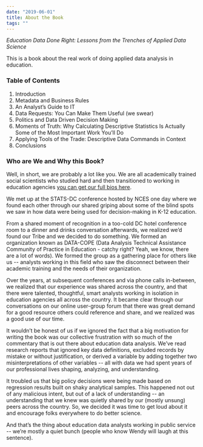 ```yaml
---
date: "2019-06-01"
title: About the Book
tags: ""
---
```


_Education Data Done Right: Lessons from the Trenches of Applied Data Science_

This is a book about the real work of doing applied data analysis in education. 

### Table of Contents

1. Introduction
2. Metadata and Business Rules
3. An Analyst’s Guide to IT
4. Data Requests: You Can Make Them Useful (we swear)
5. Politics and Data Driven Decision Making
6. Moments of Truth: Why Calculating Descriptive Statistics Is Actually Some of the Most Important Work You’ll Do
7. Applying Tools of the Trade: Descriptive Data Commands in Context
8. Conclusions

### Who are We and Why this Book?

Well, in short, we are probably a lot like you. We are all academically trained social scientists
who studied hard and then transitioned to working in education agencies 
[you can get our full bios here](/authors).

We met up at the STATS-DC conference hosted by NCES one day where we found each other through our
shared griping about some of the blind spots we saw in how data were being used for decision-making
in K-12 education.

From a shared moment of recognition in a too-cold DC hotel conference room to a dinner and drinks
conversation afterwards, we realized we’d found our Tribe and we decided to do something. We formed
an organization known as DATA-COPE (Data Analysis Technical Assistance Community of Practice in
Education - catchy right?  Yeah, we know, there are a lot of words).  We formed the group as a
gathering place for others like us -- analysts working in this field who saw the disconnect between
their academic training and the needs of their organization.

Over the years, at subsequent conferences and via phone calls in-between, we realized that our
experience was shared across the country, and that there were talented, thoughtful, smart analysts
working in isolation in education agencies all across the country. It became clear through our
conversations on our online user-group forum that there was great demand for a good resource others
could reference and share, and we realized was a good use of our time.

It wouldn’t be honest of us if we ignored the fact that a big motivation for writing the book was
our collective frustration with so much of the commentary that is out there about education data
analysis. We’ve read research reports that ignored key data definitions, excluded records by mistake
or without justification, or derived a variable by adding together two misinterpretations of other
variables -- all with data we had spent years of our professional lives shaping, analyzing, and
understanding.

It troubled us that big policy decisions were being made based on regression results built on shaky
analytical samples. This happened not out of any malicious intent, but out of a lack of
understanding -- an understanding that we knew was quietly shared by our (mostly unsung) peers
across the country. So, we decided it was time to get loud about it and encourage folks everywhere
to do better science.

And that’s the thing about education data analysts working in public service -- we’re mostly a quiet
bunch (people who know Wendy will laugh at this sentence).